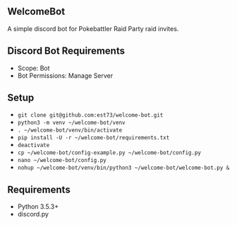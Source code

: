 ## WelcomeBot

A simple discord bot for Pokebattler Raid Party raid invites.

## Discord Bot Requirements

- Scope: Bot
- Bot Permissions: Manage Server

## Setup

- `git clone git@github.com:est73/welcome-bot.git`
- `python3 -m venv ~/welcome-bot/venv`
- `. ~/welcome-bot/venv/bin/activate`
- `pip install -U -r ~/welcome-bot/requirements.txt`
- `deactivate`
- `cp ~/welcome-bot/config-example.py ~/welcome-bot/config.py`
- `nano ~/welcome-bot/config.py`
- `nohup ~/welcome-bot/venv/bin/python3 ~/welcome-bot/welcome-bot.py &`

## Requirements

- Python 3.5.3+
- discord.py